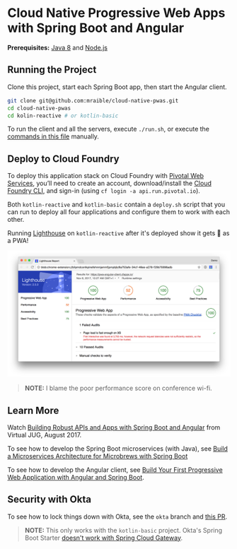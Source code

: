 # Cloud Native Progressive Web Apps with Spring Boot and Angular

**Prerequisites:** [Java 8](http://www.oracle.com/technetwork/java/javase/overview/java8-2100321.html) and [Node.js](https://nodejs.org/)

## Running the Project

Clone this project, start each Spring Boot app, then start the Angular client.

```bash
git clone git@github.com:mraible/cloud-native-pwas.git
cd cloud-native-pwas
cd kolin-reactive # or kotlin-basic
```

To run the client and all the servers, execute `./run.sh`, or execute the [commands in this file](https://github.com/mraible/cloud-native-pwas/blob/master/kotlin-reactive/run.sh) manually.

## Deploy to Cloud Foundry

To deploy this application stack on Cloud Foundry with [Pivotal Web Services](http://run.pivotal.io/), you’ll need to create an account, download/install the [Cloud Foundry CLI](https://github.com/cloudfoundry/cli#downloads), and sign-in (using `cf login -a api.run.pivotal.io`).

Both `kotlin-reactive` and `kotlin-basic` contain a `deploy.sh` script that you can run to deploy all four applications and configure them to work with each other.

Running [Lighthouse](https://developers.google.com/web/tools/lighthouse/) on `kotlin-reactive` after it's deployed show it gets 💯 as a PWA!

![Lighthouse Report](lighthouse-report.png)

> **NOTE:** I blame the poor performance score on conference wi-fi.

## Learn More

Watch [Building Robust APIs and Apps with Spring Boot and Angular](https://virtualjug.com/building-robust-apis-and-apps-with-spring-boot-and-angular/) from Virtual JUG, August 2017.

To see how to develop the Spring Boot microservices (with Java), see [Build a Microservices Architecture for Microbrews with Spring Boot](https://developer.okta.com/blog/2017/06/15/build-microservices-architecture-spring-boot)

To see how to develop the Angular client, see [Build Your First Progressive Web Application with Angular and Spring Boot](https://developer.okta.com/blog/2017/05/09/progressive-web-applications-with-angular-and-spring-boot). 

## Security with Okta

To see how to lock things down with Okta, see the `okta` branch and [this PR](https://github.com/mraible/cloud-native-pwas/pull/10).

> **NOTE:** This only works with the `kotlin-basic` project. Okta's Spring Boot Starter [doesn't work with Spring Cloud Gateway](https://github.com/okta/okta-spring-boot/issues/24).
